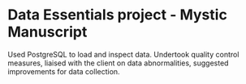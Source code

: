 # Data Essentials project - Mystic Manuscript 
 Used PostgreSQL to load and inspect data. Undertook quality control measures, liaised with the client on data abnormalities, suggested improvements for data collection.
